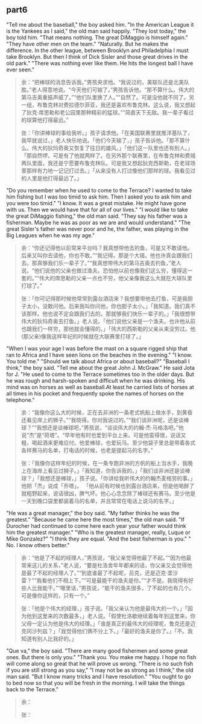 ## part6

"Tell me about the baseball," the boy asked him. "In the American League it is the Yankees as I said," the old man said happily. "They lost today," the boy told him. "That means nothing. The great DiMaggio is himself again." "They have other men on the team." "Naturally. But he makes the difference. In the other league, between Brooklyn and Philadelphia I must take Brooklyn. But then I think of Dick Sisler and those great drives in the old park." "There was nothing ever like them. He hits the longest ball I have ever seen."
> 余：“把棒球的消息告诉我。”男孩央求他。“我说过的，美联队还是北美队胜。”老人得意地说。“今天他们可输了。”男孩告诉他。“那不算什么。伟大的第马吉奥重振声威了。”“他们队里换了人。”“自然了。可是没他就不同了。另一组，布鲁克林对费拉德尔菲亚，我还是喜欢布鲁克林。这么说，我又想起了狄克·席思勒和老公园里那种精彩的猛球。”“简直天下无敌。我一辈子看过的球算他打得最远。”
> 
> 张：「你讲棒球的事给我听。」孩子请求他。「在美国联赛里就推洋基队了，我早就说过，」老人快乐地说。「他们今天输了，」孩子告诉他。「那不算什么。伟大的狄玛奇奥又恢复了往日的雄风。」「他们这一队里也还有别人。」「那自然啰。可是有了他就两样了。在另外那个联赛里，在布鲁克林和费城两队里面，我还是宁愿要布鲁克林队。可是我又想起狄克西斯勒，在老球场里那样有力地一记记打过去。」「从来没有人打过像他们那样的球。我看见过的人里是他打得最远了。」

"Do you remember when he used to come to the Terrace? I wanted to take him fishing but I was too timid to ask him. Then I asked you to ask him and you were too timid." "I know. It was a great mistake. He might have gone with us. Then we would have that for all of our lives." "I would like to take the great DiMaggio fishing," the old man said. "They say his father was a fisherman. Maybe he was as poor as we are and would understand." "The great Sisler's father was never poor and he, the father, was playing in the Big Leagues when he was my age."
> 余：“你还记得他以前常来平台吗？我真想带他去钓鱼，可是又不敢请他。后来又叫你去请他，你也不敢。”“我记得。那是个大错。他也许真会跟我们去。那真够我们乐一辈子了。”“我真想带伟大的第马吉奥去钓鱼，”老人说，“他们说他的父亲也做过渔夫。恐怕他以前也像我们这么穷，懂得这一套的。”“伟大的席思勒的父亲一点也不穷，他父亲像我这么大就在大球队里打球了。”
> 
> 张：「你可记得那时候他常常到露台酒店来？我想要带他去打鱼，可是我胆子太小，没敢问他。后来我叫你问他，你也胆子太小。」「我知道。我们真不该那样。他也说不定会跟我们去的。那就够我们快乐一辈子的。」「我很想带伟大的狄玛奇奥去打鱼。」老人说。「他们说他父亲是一个渔夫。也许他从前也跟我们一样穷，那他就会懂得的。」「伟大的西斯勒的父亲从来没穷过。他(那父亲)像我这样年纪的时候就在大联赛里打球了。」

"When I was your age I was before the mast on a square rigged ship that ran to Africa and I have seen lions on the beaches in the evening." "I know. You told me." "Should we talk about Africa or about baseball?" "Baseball I think," the boy said. "Tell me about the great John J. McGraw." He said Jota for J. "He used to come to the Terrace sometimes too in the older days. But he was rough and harsh-spoken and difficult when he was drinking. His mind was on horses as well as baseball.At least he carried lists of horses at all times in his pocket and frequently spoke the names of horses on the telephone." 
> 余：“我像你这么大的时候，正在去非洲的一条老式帆船上做水手，到黄昏还看见岸上的狮子。”“我晓得。你对我说过的。”“我们谈非洲呢，还是谈棒球？”“我想还是谈棒球吧，”男孩说，“谈谈伟大的约翰·杰·马格洛吧。”他说“杰”是“荷塔”。“早年他有时也爱到平台上来。可是他蛮得很，说话又粗，喝起酒来更难应付。他爱棒球，也爱玩马。至少他袋子里总是带着各式各样赛马的名单，打电话的时候，也老是提起马的名字。”
> 
> 张：「我像你这样年纪的时候，在一条专跑非洲的方帆的船上当水手，我晚上在海岸上看见过狮子。」「我知道，你告诉我的。」「我们谈非洲还是谈棒球？」「我想还是棒球，」孩子说。「你讲给我听伟大的约翰杰麦格劳的事。」他把「杰」说成「乔塔」。
「他从前有时候也到露台酒店来，但是他喝醉了就粗野起来，说话很凶，脾气坏。他心心念念除了棒球还有赛马。至少他是一天到晚口袋里都装着马的名单，并且常常在电话上说马的名字。」

"He was a great manager," the boy said. "My father thinks he was the greatest." "Because he came here the most times," the old man said. "If Durocher had continued to come here each year your father would think him the greatest manager." "Who is the greatest manager, really, Luque or Mike Gonzalez?" "I think they are equal. "And the best fisherman is you." " No. I know others better."
> 余：“他是了不起的经理人，”男孩说，“我父亲觉得他最了不起。”“因为他最常来这儿的关系，”老人说，“要是杜洛舍年年都来的话，你父亲又会觉得他是最了不起的经理人了。”“到底谁最了不起呢，吕克，还是迈克·垄沙雷？”“我看他们不相上下。”“可是最能干的渔夫是你。”“才不是。我晓得有好些人比我能干。”“哪里话，”男孩说，“能干的渔夫很多，了不起的也有几个。可是像你这样的，只有一个。”
> 
> 张：「他是个伟大的经理，」孩子说。「我父亲认为他是最伟大的一个。」「因为他到这里来的次数最多，」老人说。「假使杜洛歇继续着每年到这里来，你父母一定认为他是伟大的经理。」「谁是真正的最伟大的经理呢，鲁克还是迈克冈沙列兹？」「我觉得他们俩不分上下。」「最好的渔夫是你了。」「不。我知道有别人比我好的。」

"Que va," the boy said. "There are many good fishermen and some great ones. But there is only you." "Thank you. You make me happy. I hope no fish will come along so great that he will prove us wrong. "There is no such fish if you are still strong as you say," "I may not be as strong as I think," the old man said. "But I know many tricks and I have resolution." "You ought to go to bed now so that you will be fresh in the morning. I will take the things back to the Terrace."
> 余：
> 
> 张：